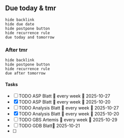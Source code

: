 
## Due today & tmr
```tasks
hide backlink
hide due date
hide postpone button
hide recurrence rule
due today and tomorrow
```

### After tmr
```tasks
hide backlink
hide postpone button
hide recurrence rule
due after tomorrow 
```

#### Tasks
- [ ] TODO ASP Blatt 🔁 every week 📅 2025-10-27
- [x] TODO ASP Blatt 🔁 every week 📅 2025-10-20
- [ ] TODO Analysis Blatt 🔁 every week 📅 2025-10-27
- [x] TODO Analysis Blatt 🔁 every week 📅 2025-10-20
- [ ] TODO GBS Artemis 🔁 every week 📅 2025-10-29 
- [ ] TODO GDB Blatt📅 2025-10-21 
- [ ] 